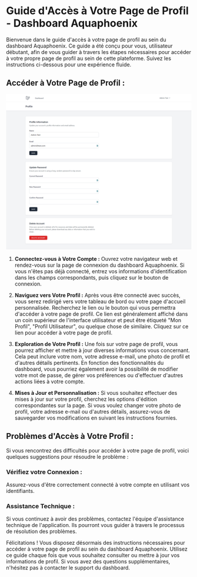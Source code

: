 # Guide d'Accès à Votre Page de Profil - Dashboard Aquaphoenix

Bienvenue dans le guide d'accès à votre page de profil au sein du dashboard Aquaphoenix. Ce guide a été conçu pour vous, utilisateur débutant, afin de vous guider à travers les étapes nécessaires pour accéder à votre propre page de profil au sein de cette plateforme. Suivez les instructions ci-dessous pour une expérience fluide.

## Accéder à Votre Page de Profil :

![get-started-04](./../public/images/get-started/04.png)

1. **Connectez-vous à Votre Compte :**
Ouvrez votre navigateur web et rendez-vous sur la page de connexion du dashboard Aquaphoenix. Si vous n'êtes pas déjà connecté, entrez vos informations d'identification dans les champs correspondants, puis cliquez sur le bouton de connexion.

2. **Naviguez vers Votre Profil :**
Après vous être connecté avec succès, vous serez redirigé vers votre tableau de bord ou votre page d'accueil personnalisée. Recherchez le lien ou le bouton qui vous permettra d'accéder à votre page de profil. Ce lien est généralement affiché dans un coin supérieur de l'interface utilisateur et peut être étiqueté "Mon Profil", "Profil Utilisateur", ou quelque chose de similaire. Cliquez sur ce lien pour accéder à votre page de profil.

3. **Exploration de Votre Profil :**
Une fois sur votre page de profil, vous pourrez afficher et mettre à jour diverses informations vous concernant. Cela peut inclure votre nom, votre adresse e-mail, une photo de profil et d'autres détails pertinents. En fonction des fonctionnalités du dashboard, vous pourriez également avoir la possibilité de modifier votre mot de passe, de gérer vos préférences ou d'effectuer d'autres actions liées à votre compte.

4. **Mises à Jour et Personnalisation :**
Si vous souhaitez effectuer des mises à jour sur votre profil, cherchez les options d'édition correspondantes sur la page. Si vous voulez changer votre photo de profil, votre adresse e-mail ou d'autres détails, assurez-vous de sauvegarder vos modifications en suivant les instructions fournies.

## Problèmes d'Accès à Votre Profil :
Si vous rencontrez des difficultés pour accéder à votre page de profil, voici quelques suggestions pour résoudre le problème :

### Vérifiez votre Connexion :
Assurez-vous d'être correctement connecté à votre compte en utilisant vos identifiants.

### Assistance Technique : 
Si vous continuez à avoir des problèmes, contactez l'équipe d'assistance technique de l'application. Ils pourront vous guider à travers le processus de résolution des problèmes.

Félicitations ! Vous disposez désormais des instructions nécessaires pour accéder à votre page de profil au sein du dashboard Aquaphoenix. Utilisez ce guide chaque fois que vous souhaitez consulter ou mettre à jour vos informations de profil. Si vous avez des questions supplémentaires, n'hésitez pas à contacter le support du dashboard.